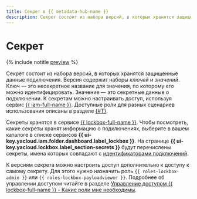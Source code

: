 ```yaml
---
title: Секрет в {{ metadata-hub-name }}
description: Секрет состоит из набора версий, в которых хранятся защищенные данные подключения. Версия содержит наборы ключей и значений.
---
```


# Секрет


{% include notitle [preview](../../_includes/note-preview.md) %}

Секрет состоит из набора версий, в которых хранятся защищенные данные подключения. Версия содержит наборы _ключей_ и _значений_. Ключ — это несекретное название для значения, по которому его можно идентифицировать. Значение — это секретные данные о подключении.
К секретам можно настраивать доступ, используя сервис [{{ iam-full-name }}](../../iam/index.yaml). Доступные роли для разных сценариев использования описаны в разделе [{#T}](../security/index.md).

Секреты хранятся в сервисе [{{ lockbox-full-name }}](../../lockbox/index.yaml). Чтобы посмотреть, какие секреты хранят информацию о подключениях, выберите в вашем каталоге в списке сервисов **{{ ui-key.yacloud.iam.folder.dashboard.label_lockbox }}**. На странице **{{ ui-key.yacloud.lockbox.label_section-secrets }}** будут перечислены секреты, имена которых совпадают с [идентификаторами подключений](../operations/update-connection.md#list-connections).  

К версиям секрета можно настроить доступ дополнительно к доступу к самому секрету. Для этого нужно назначить роль `{{ roles-lockbox-admin }}` или `{{ roles-lockbox-payloadviewer }}`. Подробнее об управлении доступом читайте в разделе [Управление доступом {{ lockbox-full-name }} - Какие роли мне необходимы](../security/connection-manager-roles.md#choosing-roles).



